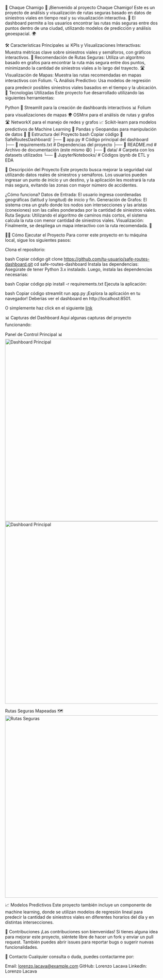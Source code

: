 🚦 Chaque Chamigo 🚦
¡Bienvenido al proyecto Chaque Chamigo! Este es un proyecto de análisis y visualización de rutas seguras basado en datos de siniestros viales en tiempo real y su visualización interactiva. 🎯 El dashboard permite a los usuarios encontrar las rutas más seguras entre dos puntos dentro de una ciudad, utilizando modelos de predicción y análisis geoespacial. 🌍

🛠️ Características Principales
📊 KPIs y Visualizaciones Interactivas: Muestra métricas clave sobre siniestros viales y semáforos, con gráficos interactivos.
📍 Recomendación de Rutas Seguras: Utiliza un algoritmo basado en grafos para encontrar la ruta más segura entre dos puntos, minimizando la cantidad de siniestros viales a lo largo del trayecto.
🛣️ Visualización de Mapas: Muestra las rutas recomendadas en mapas interactivos con Folium.
🔍 Análisis Predictivo: Usa modelos de regresión para predecir posibles siniestros viales basados en el tiempo y la ubicación.
🚀 Tecnologías Utilizadas
Este proyecto fue desarrollado utilizando las siguientes herramientas:

Python 🐍
Streamlit para la creación de dashboards interactivos 📊
Folium para visualizaciones de mapas 🌍
OSMnx para el análisis de rutas y grafos 🛣️
NetworkX para el manejo de redes y grafos 📈
Scikit-learn para modelos predictivos de Machine Learning 🤖
Pandas y Geopandas para manipulación de datos 🧮
📂 Estructura del Proyecto
bash
Copiar código
📁 SafeRoutesDashboard/
├── 📄 app.py               # Código principal del dashboard
├── 📄 requirements.txt     # Dependencias del proyecto
├── 📄 README.md            # Archivo de documentación (este mismo 😄)
├── 📁 data/                # Carpeta con los datasets utilizados
└── 📁 JupyterNotebooks/    # Códigos ipynb de ETL y EDA

🚦 Descripción del Proyecto
Este proyecto busca mejorar la seguridad vial utilizando datos reales de siniestros y semáforos. Los usuarios pueden ingresar un punto de inicio y un destino, y la aplicación les mostrará la ruta más segura, evitando las zonas con mayor número de accidentes.

¿Cómo funciona?
Datos de Entrada: El usuario ingresa coordenadas geográficas (latitud y longitud) de inicio y fin.
Generación de Grafos: El sistema crea un grafo donde los nodos son intersecciones y las aristas (conexiones) son las calles ponderadas por la cantidad de siniestros viales.
Ruta Segura: Utilizando el algoritmo de caminos más cortos, el sistema calcula la ruta con menor cantidad de siniestros viales.
Visualización: Finalmente, se despliega un mapa interactivo con la ruta recomendada. 📍

🏃‍♂️ Cómo Ejecutar el Proyecto
Para correr este proyecto en tu máquina local, sigue los siguientes pasos:

Clona el repositorio:

bash
Copiar código
git clone https://github.com/tu-usuario/safe-routes-dashboard.git
cd safe-routes-dashboard
Instala las dependencias: Asegúrate de tener Python 3.x instalado. Luego, instala las dependencias necesarias:

bash
Copiar código
pip install -r requirements.txt
Ejecuta la aplicación:

bash
Copiar código
streamlit run app.py
¡Explora la aplicación en tu navegador! Deberías ver el dashboard en http://localhost:8501.

O simplemente haz click en el siguiente [link](https://chaquechamigo.streamlit.app/)

📊 Capturas del Dashboard
Aquí algunas capturas del proyecto funcionando:

Panel de Control Principal 📊
<img src="../ChaqueChamigo/capturas/Dashboard1.jpeg" alt="Dashboard Principal" width="600"/>
<img src="../ChaqueChamigo/capturas/Dashboard2.jpeg" alt="Dashboard Principal" width="600"/>

Rutas Seguras Mapeadas 🗺️
<img src="../ChaqueChamigo/capturas/Dashboard4.jpeg" alt="Rutas Seguras" width="600"/>

📈 Modelos Predictivos
Este proyecto también incluye un componente de machine learning, donde se utilizan modelos de regresión lineal para predecir la cantidad de siniestros viales en diferentes horarios del día y en distintas intersecciones.

🤝 Contribuciones
¡Las contribuciones son bienvenidas! Si tienes alguna idea para mejorar este proyecto, siéntete libre de hacer un fork y enviar un pull request. También puedes abrir issues para reportar bugs o sugerir nuevas funcionalidades.

🔗 Contacto
Cualquier consulta o duda, puedes contactarme por:

Email: lorenzo.lacava@example.com
GitHub: Lorenzo Lacava
LinkedIn: Lorenzo Lacava
